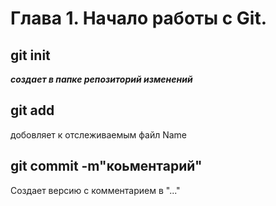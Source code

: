 # Глава 1. Начало работы с Git.

## git init

***создает в папке репозиторий изменений*** 

## git add

добовляет к отслеживаемым файл Name

## git commit -m"коьментарий" 

Создает версию с комментарием в "..." 

